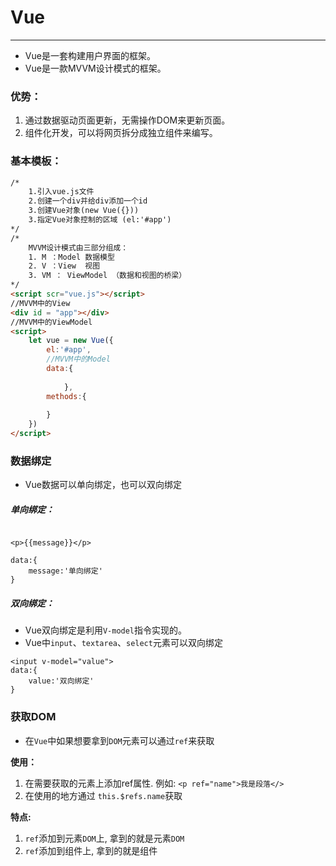 # Vue
------
+ Vue是一套构建用户界面的框架。
+ Vue是一款MVVM设计模式的框架。

### 优势：
1. 通过数据驱动页面更新，无需操作DOM来更新页面。
2. 组件化开发，可以将网页拆分成独立组件来编写。


### 基本模板：
``` html
/*
	1.引入vue.js文件
	2.创建一个div并给div添加一个id
	3.创建Vue对象(new Vue({}))
	3.指定Vue对象控制的区域 (el:'#app')
*/
/*
 	MVVM设计模式由三部分组成：
	1. M ：Model 数据模型
	2. V ：View  视图
	3. VM ： ViewModel （数据和视图的桥梁）
*/
<script scr="vue.js"></script>
//MVVM中的View
<div id = "app"></div>
//MVVM中的ViewModel
<script>
	let vue = new Vue({
		el:'#app',
		//MVVM中的Model
		data:{
			
			},
		methods:{
		
		}
	})
</script>
```


### 数据绑定
+ Vue数据可以单向绑定，也可以双向绑定

##### 单向绑定：
```

<p>{{message}}</p>

data:{
	message:'单向绑定'
}
```
##### 双向绑定：
+ Vue双向绑定是利用`V-model`指令实现的。
+ Vue中`input`、`textarea`、`select`元素可以双向绑定
```
<input v-model="value">
data:{
	value:'双向绑定'
}
```

### 获取DOM
+ 在`Vue`中如果想要拿到`DOM`元素可以通过`ref`来获取

**使用：**
1. 在需要获取的元素上添加ref属性. 例如: `<p ref="name">我是段落</>`
2. 在使用的地方通过 `this.$refs.name`获取

**特点:**
1. `ref`添加到元素`DOM`上, 拿到的就是元素`DOM`
2. `ref`添加到组件上, 拿到的就是组件
